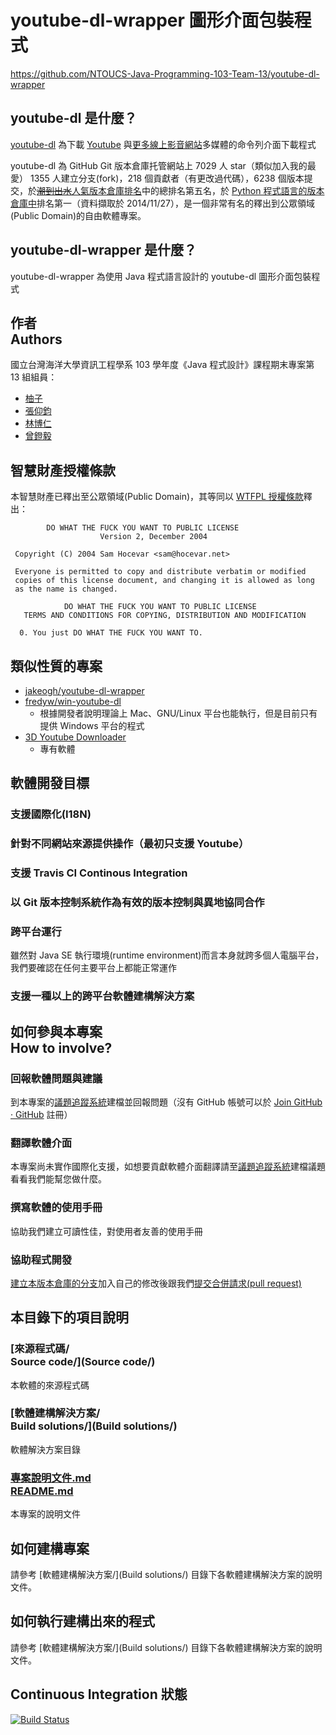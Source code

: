 # youtube-dl-wrapper 圖形介面包裝程式
<https://github.com/NTOUCS-Java-Programming-103-Team-13/youtube-dl-wrapper>  

## youtube-dl 是什麼？
[youtube-dl](http://rg3.github.io/youtube-dl/) 為下載 [Youtube](http://youtube.com) 與[更多線上影音網站](http://rg3.github.io/youtube-dl/supportedsites.html)多媒體的命令列介面下載程式

youtube-dl 為 GitHub Git 版本倉庫托管網站上 7029 人 star（類似加入我的最愛） 1355 人建立分支(fork)，218 個貢獻者（有更改過代碼），6238 個版本提交，於[<del>潮到出水</del>人氣版本倉庫排名](https://github.com/trending)中的總排名第五名，於 [Python 程式語言的版本倉庫中](https://github.com/trending?l=python)排名第一（資料擷取於 2014/11/27），是一個非常有名的釋出到公眾領域(Public Domain)的自由軟體專案。

## youtube-dl-wrapper 是什麼？
youtube-dl-wrapper 為使用 Java 程式語言設計的 youtube-dl 圖形介面包裝程式

## 作者<br>Authors
國立台灣海洋大學資訊工程學系 103 學年度《Java 程式設計》課程期末專案第 13 組組員：

* [柚子](http://www.github.com/dorislin8737)
* [張仰鈞](http://www.github.com/stevekevin1005)
* [林博仁](http://www.github.com/Vdragon)
* [曾鐙毅](http://www.github.com/kshs31711)

## 智慧財產授權條款
本智慧財產已釋出至公眾領域(Public Domain)，其等同以 [WTFPL 授權條款](http://www.wtfpl.net/)釋出：

```
        DO WHAT THE FUCK YOU WANT TO PUBLIC LICENSE 
                    Version 2, December 2004 

 Copyright (C) 2004 Sam Hocevar <sam@hocevar.net> 

 Everyone is permitted to copy and distribute verbatim or modified 
 copies of this license document, and changing it is allowed as long 
 as the name is changed. 

            DO WHAT THE FUCK YOU WANT TO PUBLIC LICENSE 
   TERMS AND CONDITIONS FOR COPYING, DISTRIBUTION AND MODIFICATION 

  0. You just DO WHAT THE FUCK YOU WANT TO.
```

## 類似性質的專案
* [jakeogh/youtube-dl-wrapper](https://github.com/jakeogh/youtube-dl-wrapper)
* [fredyw/win-youtube-dl](https://github.com/fredyw/win-youtube-dl)
    * 根據開發者說明理論上 Mac、GNU/Linux 平台也能執行，但是目前只有提供 Windows 平台的程式
* [3D Youtube Downloader](http://yd.3dyd.com/)
    * 專有軟體

## 軟體開發目標
### 支援國際化(I18N)
### 針對不同網站來源提供操作（最初只支援 Youtube）
### 支援 Travis CI Continous Integration
### 以 Git 版本控制系統作為有效的版本控制與異地協同合作
### 跨平台運行
雖然對 Java SE 執行環境(runtime environment)而言本身就跨多個人電腦平台，我們要確認在任何主要平台上都能正常運作

### 支援一種以上的跨平台軟體建構解決方案

## 如何參與本專案<br>How to involve?
### 回報軟體問題與建議  
到本專案的[議題追蹤系統](https://github.com/NTOUCS-Java-Programming-103-Team-13/youtube-dl-wrapper/issues)建檔並回報問題（沒有 GitHub 帳號可以於 [Join GitHub · GitHub](https://github.com/join) 註冊）

### 翻譯軟體介面
本專案尚未實作國際化支援，如想要貢獻軟體介面翻譯請至[議題追蹤系統](https://github.com/NTOUCS-Java-Programming-103-Team-13/youtube-dl-wrapper/issues)建檔議題看看我們能幫您做什麼。

### 撰寫軟體的使用手冊
協助我們建立可讀性佳，對使用者友善的使用手冊

### 協助程式開發
[建立本版本倉庫的分支](https://github.com/NTOUCS-Java-Programming-103-Team-13/youtube-dl-wrapper/fork)加入自己的修改後跟我們[提交合併請求(pull request)](https://github.com/Vdragon/NTOUCS-Java-Programming-103-Team-13/youtube-dl-wrapper/pull/new)

## 本目錄下的項目說明
### [來源程式碼/<br />Source code/](Source code/)
本軟體的來源程式碼

### [軟體建構解決方案/<br />Build solutions/](Build solutions/)
軟體解決方案目錄

### [專案說明文件.md<br />README.md](README.md)
本專案的說明文件

## 如何建構專案
請參考 [軟體建構解決方案/](Build solutions/) 目錄下各軟體建構解決方案的說明文件。

## 如何執行建構出來的程式
請參考 [軟體建構解決方案/](Build solutions/) 目錄下各軟體建構解決方案的說明文件。

## Continuous Integration 狀態
[![Build Status](https://travis-ci.org/NTOUCS-Java-Programming-103-Team-13/Unnamed_Final_Project.svg)](https://travis-ci.org/NTOUCS-Java-Programming-103-Team-13/youtube-dl-wrapper)
